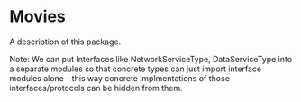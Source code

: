 # Movies

A description of this package.

Note: We can put Interfaces like NetworkServiceType, DataServiceType into a separate modules so that concrete types can just import interface modules alone - this way concrete implmentations of those interfaces/protocols can be hidden from them. 
